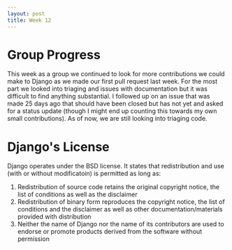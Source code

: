```yaml
---
layout: post
title: Week 12
---
```


# Group Progress 

This week as a group we continued to look for more contributions we could make to Django as we made our first pull request last week. For the most part we looked into triaging and issues with documentation but it was difficult to find anything substantial. I followed up on an issue that was made 25 days ago that should have been closed but has not yet and asked for a status update (though I might end up counting this towards my own small contributions). As of now, we are still looking into triaging code. 

# Django's License 

Django operates under the BSD license. It states that redistribution and use (with or without modificatoin) is permitted as long as: 
1. Redistribution of source code retains the original copyright notice, the list of conditions as well as the disclaimer 
2. Redistribution of binary form reproduces the copyright notice, the list of conditions and the disclaimer as well as other documentation/materials provided with distribution
3. Neither the name of Django nor the name of its contributors are used to endorse or promote products derived from the software without permission 







